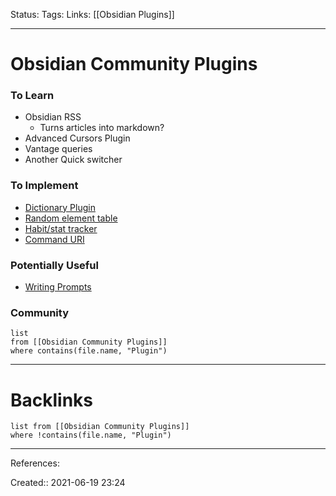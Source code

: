 Status:
Tags: 
Links: [[Obsidian Plugins]]
___
# Obsidian Community Plugins
### To Learn
- Obsidian RSS
	- Turns articles into markdown?
- Advanced Cursors Plugin
- Vantage queries
- Another Quick switcher
### To Implement
- [Dictionary Plugin](https://github.com/phibr0/obsidian-dictionary)
- [Random element table](https://github.com/valentine195/obsidian-dice-roller)
- [Habit/stat tracker](https://github.com/pyrochlore/obsidian-tracker)
- [Command URI](https://github.com/deathau/command-uri-obsidian)
### Potentially Useful
- [Writing Prompts](https://github.com/hungsu/obsidian-prompt)
### Community
```dataview
list
from [[Obsidian Community Plugins]]
where contains(file.name, "Plugin")
```
___
# Backlinks
```dataview
list from [[Obsidian Community Plugins]]
where !contains(file.name, "Plugin")
```
___

References:

Created:: 2021-06-19 23:24
